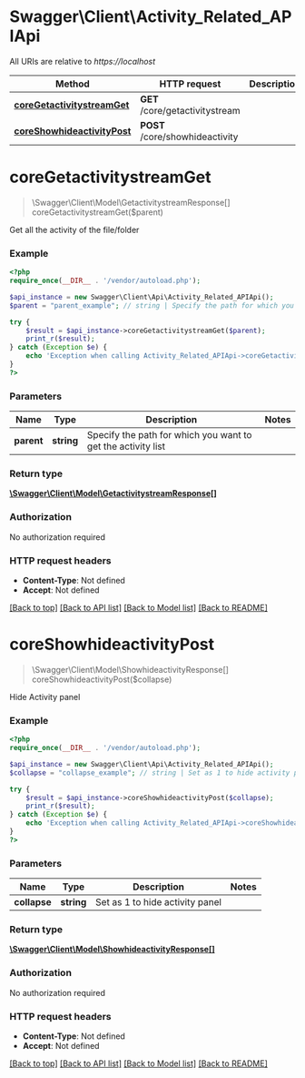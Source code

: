 # Swagger\Client\Activity_Related_APIApi

All URIs are relative to *https://localhost*

Method | HTTP request | Description
------------- | ------------- | -------------
[**coreGetactivitystreamGet**](Activity_Related_APIApi.md#coreGetactivitystreamGet) | **GET** /core/getactivitystream | 
[**coreShowhideactivityPost**](Activity_Related_APIApi.md#coreShowhideactivityPost) | **POST** /core/showhideactivity | 


# **coreGetactivitystreamGet**
> \Swagger\Client\Model\GetactivitystreamResponse[] coreGetactivitystreamGet($parent)



Get all the activity of the file/folder

### Example
```php
<?php
require_once(__DIR__ . '/vendor/autoload.php');

$api_instance = new Swagger\Client\Api\Activity_Related_APIApi();
$parent = "parent_example"; // string | Specify the path for which you want to get the activity list

try {
    $result = $api_instance->coreGetactivitystreamGet($parent);
    print_r($result);
} catch (Exception $e) {
    echo 'Exception when calling Activity_Related_APIApi->coreGetactivitystreamGet: ', $e->getMessage(), PHP_EOL;
}
?>
```

### Parameters

Name | Type | Description  | Notes
------------- | ------------- | ------------- | -------------
 **parent** | **string**| Specify the path for which you want to get the activity list |

### Return type

[**\Swagger\Client\Model\GetactivitystreamResponse[]**](../Model/GetactivitystreamResponse.md)

### Authorization

No authorization required

### HTTP request headers

 - **Content-Type**: Not defined
 - **Accept**: Not defined

[[Back to top]](#) [[Back to API list]](../../README.md#documentation-for-api-endpoints) [[Back to Model list]](../../README.md#documentation-for-models) [[Back to README]](../../README.md)

# **coreShowhideactivityPost**
> \Swagger\Client\Model\ShowhideactivityResponse[] coreShowhideactivityPost($collapse)



Hide Activity panel

### Example
```php
<?php
require_once(__DIR__ . '/vendor/autoload.php');

$api_instance = new Swagger\Client\Api\Activity_Related_APIApi();
$collapse = "collapse_example"; // string | Set as 1 to hide activity panel

try {
    $result = $api_instance->coreShowhideactivityPost($collapse);
    print_r($result);
} catch (Exception $e) {
    echo 'Exception when calling Activity_Related_APIApi->coreShowhideactivityPost: ', $e->getMessage(), PHP_EOL;
}
?>
```

### Parameters

Name | Type | Description  | Notes
------------- | ------------- | ------------- | -------------
 **collapse** | **string**| Set as 1 to hide activity panel |

### Return type

[**\Swagger\Client\Model\ShowhideactivityResponse[]**](../Model/ShowhideactivityResponse.md)

### Authorization

No authorization required

### HTTP request headers

 - **Content-Type**: Not defined
 - **Accept**: Not defined

[[Back to top]](#) [[Back to API list]](../../README.md#documentation-for-api-endpoints) [[Back to Model list]](../../README.md#documentation-for-models) [[Back to README]](../../README.md)


